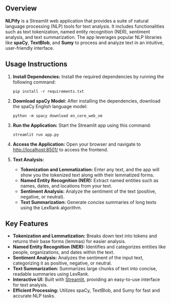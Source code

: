 ## Overview

**NLPify** is a Streamlit web application that provides a suite of natural language processing (NLP) tools for text analysis. It includes functionalities such as text tokenization, named entity recognition (NER), sentiment analysis, and text summarization. The app leverages popular NLP libraries like **spaCy**, **TextBlob**, and **Sumy** to process and analyze text in an intuitive, user-friendly interface.

## Usage Instructions

1. **Install Dependencies:**
   Install the required dependencies by running the following command:

    ```shell
    pip install -r requirements.txt
    ```

2. **Download spaCy Model:**
   After installing the dependencies, download the spaCy English language model:

    ```shell
    python -m spacy download en_core_web_sm
    ```

3. **Run the Application:**
   Start the Streamlit app using this command:

    ```shell
    streamlit run app.py
    ```

4. **Access the Application:**
   Open your browser and navigate to [http://localhost:8501/](http://localhost:8501/) to access the frontend.

5. **Text Analysis:**
   - **Tokenization and Lemmatization:** Enter any text, and the app will show you the tokenized text along with their lemmatized forms.
   - **Named Entity Recognition (NER):** Extract named entities such as names, dates, and locations from your text.
   - **Sentiment Analysis:** Analyze the sentiment of the text (positive, negative, or neutral).
   - **Text Summarization:** Generate concise summaries of long texts using the LexRank algorithm.

## Key Features

- **Tokenization and Lemmatization:** Breaks down text into tokens and returns their base forms (lemmas) for easier analysis.
- **Named Entity Recognition (NER):** Identifies and categorizes entities like people, organizations, and dates within the text.
- **Sentiment Analysis:** Analyzes the sentiment of the input text, categorizing it as positive, negative, or neutral.
- **Text Summarization:** Summarizes large chunks of text into concise, readable summaries using LexRank.
- **Interactive UI:** Built with [Streamlit](https://streamlit.io/), providing an easy-to-use interface for text analysis.
- **Efficient Processing:** Utilizes spaCy, TextBlob, and Sumy for fast and accurate NLP tasks.
